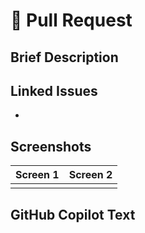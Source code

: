 # 🚀 Pull Request

## Brief Description
<!-- Briefly describe what these changes accomplish -->

## Linked Issues
<!-- Link related issues with the format: Fixes #123, Resolves #456, Closes #1337 -->
- 

## Screenshots
<!-- Add screenshots if UI changes were made. Either new screens only or before/after -->
| Screen 1 | Screen 2 |
|----------|----------|
|          |          |

## GitHub Copilot Text
<!-- GitHub Copilot can suggest a PR description here -->